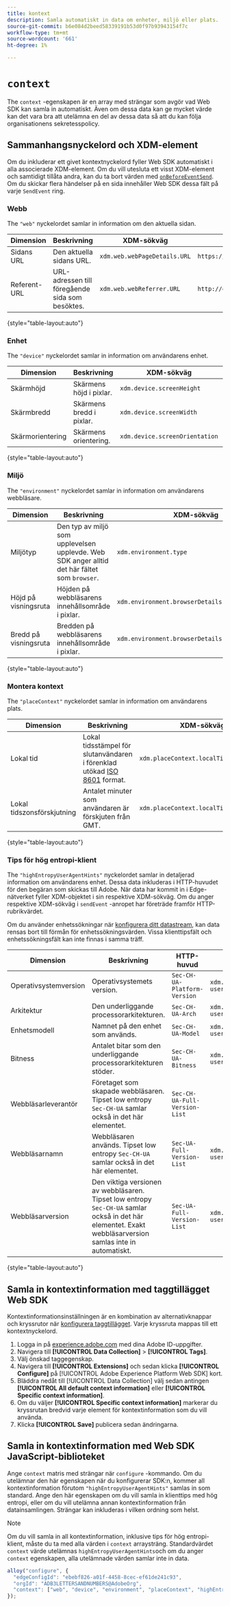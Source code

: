 ```yaml
---
title: kontext
description: Samla automatiskt in data om enheter, miljö eller plats.
source-git-commit: b6e084d2beed58339191b53d0f97b93943154f7c
workflow-type: tm+mt
source-wordcount: '661'
ht-degree: 1%

---
```


# `context`

The `context` -egenskapen är en array med strängar som avgör vad Web SDK kan samla in automatiskt. Även om dessa data kan ge mycket värde kan det vara bra att utelämna en del av dessa data så att du kan följa organisationens sekretesspolicy.

## Sammanhangsnyckelord och XDM-element

Om du inkluderar ett givet kontextnyckelord fyller Web SDK automatiskt i alla associerade XDM-element. Om du vill utesluta ett visst XDM-element och samtidigt tillåta andra, kan du ta bort värden med [`onBeforeEventSend`](onbeforeeventsend.md). Om du skickar flera händelser på en sida innehåller Web SDK dessa fält på varje `SendEvent` ring.

### Webb

The `"web"` nyckelordet samlar in information om den aktuella sidan.

| Dimension | Beskrivning | XDM-sökväg | Exempelvärde |
| --- | --- | --- | --- |
| Sidans URL | Den aktuella sidans URL. | `xdm.web.webPageDetails.URL` | `https://example.com/index.html` |
| Referent-URL | URL-adressen till föregående sida som besöktes. | `xdm.web.webReferrer.URL` | `http://example.org/linkedpage.html` |

{style="table-layout:auto"}

### Enhet

The `"device"` nyckelordet samlar in information om användarens enhet.

| Dimension | Beskrivning | XDM-sökväg | Exempelvärde |
| --- | --- | --- | --- |
| Skärmhöjd | Skärmens höjd i pixlar. | `xdm.device.screenHeight` | `900` |
| Skärmbredd | Skärmens bredd i pixlar. | `xdm.device.screenWidth` | `1440` |
| Skärmorientering | Skärmens orientering. | `xdm.device.screenOrientation` | `landscape` eller `portrait` |

{style="table-layout:auto"}

### Miljö

The `"environment"` nyckelordet samlar in information om användarens webbläsare.

| Dimension | Beskrivning | XDM-sökväg | Exempelvärde |
| --- | --- | --- | --- |
| Miljötyp | Den typ av miljö som upplevelsen upplevde. Web SDK anger alltid det här fältet som `browser`. | `xdm.environment.type` | `browser` |
| Höjd på visningsruta | Höjden på webbläsarens innehållsområde i pixlar. | `xdm.environment.browserDetails.viewportHeight` | `679` |
| Bredd på visningsruta | Bredden på webbläsarens innehållsområde i pixlar. | `xdm.environment.browserDetails.viewportWidth` | `642` |

{style="table-layout:auto"}

### Montera kontext

The `"placeContext"` nyckelordet samlar in information om användarens plats.

| Dimension | Beskrivning | XDM-sökväg | Exempelvärde |
| --- | --- | --- | --- |
| Lokal tid | Lokal tidsstämpel för slutanvändaren i förenklad utökad [ISO 8601](https://datatracker.ietf.org/doc/html/rfc3339#section-5.6) format. | `xdm.placeContext.localTime` | `YYYY-08-07T15:47:17.129-07:00` |
| Lokal tidszonsförskjutning | Antalet minuter som användaren är förskjuten från GMT. | `xdm.placeContext.localTimezoneOffset` | `360` |

{style="table-layout:auto"}

### Tips för hög entropi-klient

The `"highEntropyUserAgentHints"` nyckelordet samlar in detaljerad information om användarens enhet. Dessa data inkluderas i HTTP-huvudet för den begäran som skickas till Adobe. När data har kommit in i Edge-nätverket fyller XDM-objektet i sin respektive XDM-sökväg. Om du anger respektive XDM-sökväg i `sendEvent` -anropet har företräde framför HTTP-rubrikvärdet.

Om du använder enhetssökningar när [konfigurera ditt datastream](/help/datastreams/configure.md), kan data rensas bort till förmån för enhetssökningsvärden. Vissa klienttipsfält och enhetssökningsfält kan inte finnas i samma träff.

| Dimension | Beskrivning | HTTP-huvud | XDM-sökväg | Exempelvärde |
| --- | --- | --- | --- | --- |
| Operativsystemversion | Operativsystemets version. | `Sec-CH-UA-Platform-Version` | `xdm.environment.browserDetails.`<br>`userAgentClientHints.platformVersion` | |
| Arkitektur | Den underliggande processorarkitekturen. | `Sec-CH-UA-Arch` | `xdm.environment.browserDetails.`<br>`userAgentClientHints.architecture` | |
| Enhetsmodell | Namnet på den enhet som används. | `Sec-CH-UA-Model` | `xdm.environment.browserDetails.`<br>`userAgentClientHints.model` | |
| Bitness | Antalet bitar som den underliggande processorarkitekturen stöder. | `Sec-CH-UA-Bitness` | `xdm.environment.browserDetails.`<br>`userAgentClientHints.bitness` | |
| Webbläsarleverantör | Företaget som skapade webbläsaren. Tipset low entropy `Sec-CH-UA` samlar också in det här elementet. | `Sec-CH-UA-Full-Version-List` | | |
| Webbläsarnamn | Webbläsaren används. Tipset low entropy `Sec-CH-UA` samlar också in det här elementet. | `Sec-UA-Full-Version-List` | `xdm.environment.browserDetails.`<br>`userAgentClientHints.brand` | |
| Webbläsarversion | Den viktiga versionen av webbläsaren. Tipset low entropy `Sec-CH-UA` samlar också in det här elementet. Exakt webbläsarversion samlas inte in automatiskt. | `Sec-UA-Full-Version-List` | `xdm.environment.browserDetails.`<br>`userAgentClientHints.version` | |

{style="table-layout:auto"}

## Samla in kontextinformation med taggtillägget Web SDK

Kontextinformationsinställningen är en kombination av alternativknappar och kryssrutor när [konfigurera taggtillägget](/help/tags/extensions/client/web-sdk/web-sdk-extension-configuration.md). Varje kryssruta mappas till ett kontextnyckelord.

1. Logga in på [experience.adobe.com](https://experience.adobe.com) med dina Adobe ID-uppgifter.
1. Navigera till **[!UICONTROL Data Collection]** > **[!UICONTROL Tags]**.
1. Välj önskad taggegenskap.
1. Navigera till **[!UICONTROL Extensions]** och sedan klicka **[!UICONTROL Configure]** på [!UICONTROL Adobe Experience Platform Web SDK] kort.
1. Bläddra nedåt till [!UICONTROL Data Collection] välj sedan antingen **[!UICONTROL All default context information]** eller **[!UICONTROL Specific context information]**.
1. Om du väljer **[!UICONTROL Specific context information]** markerar du kryssrutan bredvid varje element för kontextinformation som du vill använda.
1. Klicka **[!UICONTROL Save]** publicera sedan ändringarna.

## Samla in kontextinformation med Web SDK JavaScript-biblioteket

Ange `context` matris med strängar när `configure` -kommando. Om du utelämnar den här egenskapen när du konfigurerar SDK:n, kommer all kontextinformation förutom `"highEntropyUserAgentHints"` samlas in som standard. Ange den här egenskapen om du vill samla in klienttips med hög entropi, eller om du vill utelämna annan kontextinformation från datainsamlingen. Strängar kan inkluderas i vilken ordning som helst.

>[!NOTE]
>
>Om du vill samla in all kontextinformation, inklusive tips för hög entropi-klient, måste du ta med alla värden i `context` arraysträng. Standardvärdet `context` värde utelämnas `highEntropyUserAgentHints`och om du anger `context` egenskapen, alla utelämnade värden samlar inte in data.

```js
alloy("configure", {
  "edgeConfigId": "ebebf826-a01f-4458-8cec-ef61de241c93",
  "orgId": "ADB3LETTERSANDNUMBERS@AdobeOrg",
  "context": ["web", "device", "environment", "placeContext", "highEntropyUserAgentHints"]
});
```
